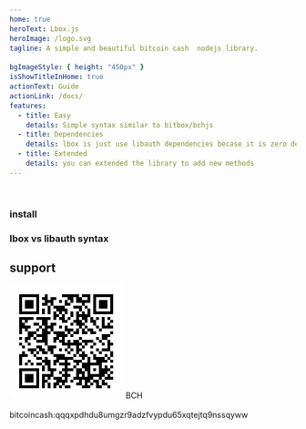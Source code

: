 ```yaml
---
home: true
heroText: Lbox.js
heroImage: /logo.svg
tagline: A simple and beautiful bitcoin cash  nodejs library.

bgImageStyle: { height: "450px" }
isShowTitleInHome: true
actionText: Guide
actionLink: /docs/
features:
  - title: Easy
    details: Simple syntax similar to bitbox/bchjs
  - title: Dependencies
    details: lbox is just use libauth dependencies becase it is zero dependencies
  - title: Extended
    details: you can extended the library to add new methods
---
```


<br/>

### install

<CodeSwitcher :languages="{npm:'Npm',yarn:'Yarn'}" name="packge-manger">
  <template v-slot:npm>

```bash
npm i lbox
```

  </template>
  <template v-slot:yarn>

```bash
yarn add lbox
```

  </template>
</CodeSwitcher>

### lbox vs libauth syntax

<CodeSwitcher :languages="{lbox:'Lbox' , libauth:'libauth'}" name="libauth-bitbox">
  <template v-slot:lbox>

```js
lbox.Address.toLegacyAddress(
  "bitcoincash:qzm47qz5ue99y9yl4aca7jnz7dwgdenl85jkfx3znl"
);
```

  </template>
  <template v-slot:libauth>

```js
let decoded;
let type;
if (cashAddress.split(":").length == 2) {
  // decode Address with prefix
  decoded = libauth.decodeCashAddress(cashAddress);
  if (typeof decoded != "object") throw new Error(decoded);
  type = libauth.CashAddressType[decoded.type].toLocaleLowerCase();
} else {
  decoded = libauth.decodeCashAddressFormatWithoutPrefix(cashAddress);
  if (typeof decoded != "object") throw new Error(decoded);
  type = libauth.CashAddressType[decoded.version].toLocaleLowerCase();
}

// check if Address from test net
type = decoded.prefix == "bitcoincash" ? type : type + "-testnet";

libauth.encodeBase58Address(this.instantiateSha256, type, decoded.hash);
```

  </template>
</CodeSwitcher>

## support

<div class="support-card">
  <img src="/qrcode.png" />
  <span>
    BCH
    <br/>
    <br/>
    bitcoincash:qqqxpdhdu8umgzr9adzfvypdu65xqtejtq9nssqyww
  </span>
</div>
